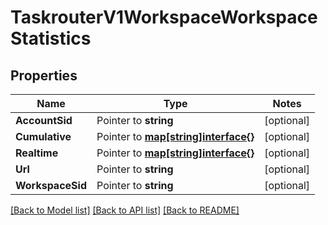 # TaskrouterV1WorkspaceWorkspaceStatistics

## Properties
Name | Type | Notes
------------ | ------------- | -------------
**AccountSid** | Pointer to **string** | [optional] 
**Cumulative** | Pointer to [**map[string]interface{}**](.md) | [optional] 
**Realtime** | Pointer to [**map[string]interface{}**](.md) | [optional] 
**Url** | Pointer to **string** | [optional] 
**WorkspaceSid** | Pointer to **string** | [optional] 

[[Back to Model list]](../README.md#documentation-for-models) [[Back to API list]](../README.md#documentation-for-api-endpoints) [[Back to README]](../README.md)


